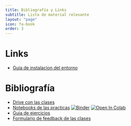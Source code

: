 ```yaml
---
title: Bibliografía y Links
subtitle: Lista de material relevante
layout: "page"
icon: fa-book
order: 3
---
```


# Links
- [Guia de instalacion del entorno](https://github.com/orga-de-datos/practicas/blob/master/README.md#guía-de-instalación-del-entorno)

# Bibliografía
- [Drive con las clases](https://drive.google.com/drive/folders/1hbPqqKadiZExcehsQH7nHjXQIvzACtmv?usp=sharing)
- [Notebooks de las practicas](https://github.com/orga-de-datos/practicas/tree/notebooks)  [![Binder](https://mybinder.org/badge_logo.svg)](https://mybinder.org/v2/gh/orga-de-datos/practicas/notebooks) [![Open In Colab](https://colab.research.google.com/assets/colab-badge.svg)](http://colab.research.google.com/github/orga-de-datos/practicas/blob/notebooks)
- [Guia de ejercicios](https://github.com/orga-de-datos/practicas/blob/guia-ejs/guia.pdf)
- [Formulario de feedback de las clases](https://forms.gle/vWUi8ex4Gzj2z6U49)
